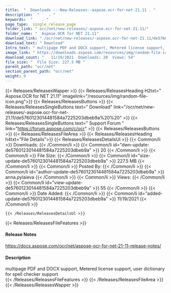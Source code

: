 ```yaml
---
title:  "  Downloads ---New-Releases--aspose.ocr-for-net-21.11 . " 
description:  "    . " 
keywords:  "    . " 
page_type:  single_release_page
folder_link: " ocr/net/new-releases/-aspose.ocr-for-net-21.11/"
folder_name: "  Aspose.OCR for NET 21.11"
download_link: " /ocr/net/new-releases/-aspose.ocr-for-net-21.11/de5760123014481584a7225203dbeb9a"
download_text: " Download"
Intro_text: " multipage PDF and DOCX support, Metered license support, user dictionary for spe..."
image_link: " https://downloads.aspose.com/resources/img/random-file-icon.png"
download_count: "   11/19/2021  Downloads: 20  Views: 54"
file_size: "  File Size: 227.5 MB "
parent_path: "ocr/net"
section_parent_path: "ocr/net"
weight: 9 
---
```


{{< Releases/ReleasesWapper >}}
  {{< Releases/ReleasesHeading H2txt="  Aspose.OCR for NET 21.11" imagelink="/resources/img/random-file-icon.png">}}
  {{< Releases/ReleasesButtons >}}
    {{< Releases/ReleasesSingleButtons text=" Download" link="/ocr/net/new-releases/-aspose.ocr-for-net-21.11/de5760123014481584a7225203dbeb9a%20%20" >}}
    {{< Releases/ReleasesSingleButtons text=" Support Forum " link="https://forum.aspose.com/c/ocr" >}}
  {{< Releases/ReleasesButtons >}}
  {{< Releases/ReleasesFileArea >}}
    {{< Releases/ReleasesHeading h4txt="File Details">}}
    {{< Releases/ReleasesDetailsUl >}}
            {{< Common/li  >}} Downloads: {{< /Common/li >}} 
      {{< Common/li id="dwn-update-de5760123014481584a7225203dbeb9a" >}} 20 {{< /Common/li >}} 
      {{< Common/li  >}} File Size: {{< /Common/li >}} 
      {{< Common/li id="size-update-de5760123014481584a7225203dbeb9a" >}} 227.5 MB {{< /Common/li >}} 
      {{< Common/li  >}} Posted By: {{< /Common/li >}} 
      {{< Common/li id="author-update-de5760123014481584a7225203dbeb9a" >}} anna.pylaieva {{< /Common/li >}} 
      {{< Common/li  >}} Views: {{< /Common/li >}} 
      {{< Common/li id="view-update-de5760123014481584a7225203dbeb9a" >}} 55 {{< /Common/li >}} 
      {{< Common/li  >}} Date Added: {{< /Common/li >}} 
      {{< Common/li id="added-update-de5760123014481584a7225203dbeb9a" >}} 11/19/2021 {{< /Common/li >}} 

    {{< /Releases/ReleasesDetailsUl >}}

  {{< Releases/ReleasesFileFeatures >}}
      <h4>Release Notes</h4><div><a href="https://docs.aspose.com/ocr/net/aspose-ocr-for-net-21-11-release-notes/">https://docs.aspose.com/ocr/net/aspose-ocr-for-net-21-11-release-notes/</a></div><h4>Description</h4><div class="HTMLDescription">multipage PDF and DOCX support, Metered license support, user dictionary for spell checker support</div>
  {{< /Releases/ReleasesFileFeatures >}}
 {{< /Releases/ReleasesFileArea >}}
{{< /Releases/ReleasesWapper >}}


